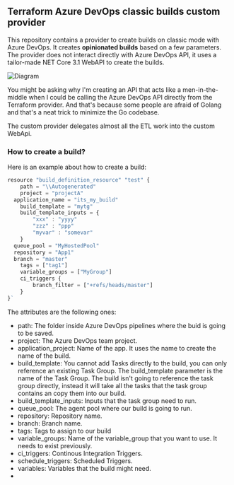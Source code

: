 ## Terraform Azure DevOps classic builds custom provider

This repository contains a provider to create builds on classic mode with Azure DevOps. It creates **opinionated builds** based on a few parameters.   
The provider does not interact directly with Azure DevOps API, it uses a tailor-made NET Core 3.1 WebAPI to create the builds.    

![Diagram](https://github.com/karlospn/tf-azuredevops-pipelines-provisioner/blob/master/docs/diagram.png)


You might be asking why I'm creating an API that acts like a men-in-the-middle when I could be calling the Azure DevOps API directly from the Terraform provider. And that's because some people are afraid of Golang and that's a neat trick to minimize the Go codebase.   

The custom provider delegates almost all the ETL work into the custom WebApi.


### How to create a build?

Here is an example about how to create a build:

```javascript
resource "build_definition_resource" "test" {
	path = "\\Autogenerated"
	project = "projectA"
  application_name = "its_my_build"
	build_template = "mytg"
	build_template_inputs = {
		"xxx" : "yyyy"
		"zzz" : "ppp"
		"myvar" : "somevar"
	}
  queue_pool = "MyHostedPool"
  repository = "App1"
  branch = "master"
	tags = ["tag1"]
	variable_groups = ["MyGroup"]
	ci_triggers {
		branch_filter = ["+refs/heads/master"]
	}	
}`

```

The attributes are the following ones:

- path: The folder inside Azure DevOps pipelines where the buid is going to be saved.
- project: The Azure DevOps team project.
- application_project: Name of the app. It uses the name to create the name of the build.
- build_template: You cannot add Tasks directly to the build, you can only reference an existing Task Group. The build_template parameter is the name of the Task Group. The build isn't going to reference the task group directly, instead it will take all the tasks that the task group contains an copy them into our build.
- build_template_inputs: Inputs that the task group need to run.
- queue_pool: The agent pool where our build is going to run.
- repository: Repository name.
- branch: Branch name.
- tags: Tags to assign to our build
- variable_groups: Name of the variable_group that you want to use. It needs to exist previously.
- ci_triggers: Continous Integration Triggers.
- schedule_triggers: Scheduled Triggers.
- variables: Variables that the build might need.
- 




